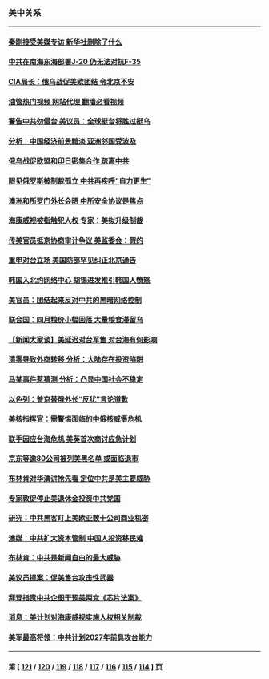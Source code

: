 ### 美中关系
---
#### [秦刚接受美媒专访 新华社删除了什么](../../pages/nf1412576/n13729851.md?05081645) 
#### [中共在南海东海部署J-20 仍无法对抗F-35](../../pages/nf1412576/n13723021.md?05081645) 
#### [CIA局长：俄乌战促美欧团结 令北京不安](../../pages/nf1412576/n13729735.md?05081645) 
#### [油管热门视频 网站代理 翻墙必看视频](http://209.222.30.114:81/youtube.html?05081645)
#### [警告中共勿侵台 美议员：全球挺台将胜过挺乌](../../pages/nf1412576/n13729571.md?05081645) 
#### [分析：中国经济前景黯淡 亚洲邻国受波及](../../pages/nf1412576/n13729719.md?05081645) 
#### [俄乌战促欧盟和印日密集合作 疏离中共](../../pages/nf1412576/n13727386.md?05081645) 
#### [眼见俄罗斯被制裁孤立 中共再疾呼“自力更生”](../../pages/nf1412576/n13729666.md?05081645) 
#### [澳洲和所罗门外长会晤 中所安全协议是焦点](../../pages/nf1412576/n13729569.md?05081645) 
#### [海康威视被指触犯人权 专家：美拟升级制裁](../../pages/nf1412576/n13729009.md?05081645) 
#### [传美官员抵京协商审计争议 美监委会：假的](../../pages/nf1412576/n13729146.md?05081645) 
#### [重申对台立场 美国防部罕见纠正北京通告](../../pages/nf1412576/n13728959.md?05081645) 
#### [韩国入北约网络中心 胡锡进发推引韩国人愤怒](../../pages/nf1412576/n13728936.md?05081645) 
#### [美官员：团结起来反对中共的黑暗网络控制](../../pages/nf1412576/n13728846.md?05081645) 
#### [联合国：四月粮价小幅回落 大量粮食滞留乌](../../pages/nf1412576/n13728737.md?05081645) 
#### [【新闻大家谈】美延迟对台军售 对台海有何影响](../../pages/nf1412576/n13728740.md?05081645) 
#### [清零导致外商转移 分析：大陆存在投资陷阱](../../pages/nf1412576/n13728263.md?05081645) 
#### [马某事件惹猜测 分析：凸显中国社会不稳定](../../pages/nf1412576/n13728190.md?05081645) 
#### [以色列：普京替俄外长“反犹”言论道歉](../../pages/nf1412576/n13728059.md?05081645) 
#### [美核指挥官：需警惕面临的中俄核威慑危机](../../pages/nf1412576/n13727989.md?05081645) 
#### [联手因应台海危机 美英首次商讨应急计划](../../pages/nf1412576/n13727635.md?05081645) 
#### [京东等逾80公司被列美黑名单 或面临退市](../../pages/nf1412576/n13727449.md?05081645) 
#### [布林肯对华演讲抢先看 定位中共是美主要威胁](../../pages/nf1412576/n13727292.md?05081645) 
#### [专家敦促停止美退休金投资中共党国](../../pages/nf1412576/n13727289.md?05081645) 
#### [研究：中共黑客盯上美欧亚数十公司商业机密](../../pages/nf1412576/n13727250.md?05081645) 
#### [澳媒：中共扩大资本管制 中国人投资移民难](../../pages/nf1412576/n13727233.md?05081645) 
#### [布林肯：中共是新闻自由的最大威胁](../../pages/nf1412576/n13727223.md?05081645) 
#### [美议员提案：促美售台攻击性武器](../../pages/nf1412576/n13726992.md?05081645) 
#### [拜登指责中共企图干预美两党《芯片法案》](../../pages/nf1412576/n13727200.md?05081645) 
#### [消息：美计划对海康威视实施人权相关制裁](../../pages/nf1412576/n13727090.md?05081645) 
#### [美军最高将领：中共计划2027年前具攻台能力](../../pages/nf1412576/n13726790.md?05081645) 

---
#### 第 [ [121](./121.md?05081645) / [120](./120.md?05081645) / [119](./119.md?05081645) / [118](./118.md?05081645) / [117](./117.md?05081645) / [116](./116.md?05081645) / [115](./115.md?05081645) / [114](./114.md?05081645) ] 页
